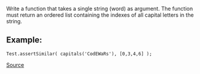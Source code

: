 Write a function that takes a single string (word) as argument. The function must return an ordered list containing the indexes of all capital letters in the string.

## Example:
```
Test.assertSimilar( capitals('CodEWaRs'), [0,3,4,6] );
```

[Source](https://www.codewars.com/kata/539ee3b6757843632d00026b)
